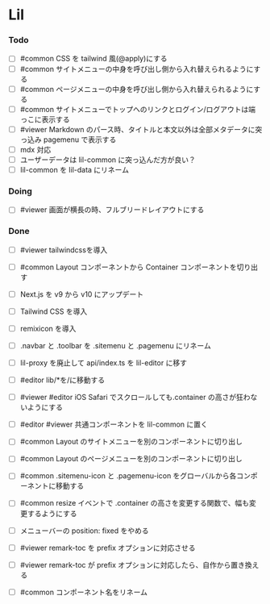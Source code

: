# Lil

### Todo

- [ ] #common CSS を tailwind 風(@apply)にする  
- [ ] #common サイトメニューの中身を呼び出し側から入れ替えられるようにする  
- [ ] #common ページメニューの中身を呼び出し側から入れ替えられるようにする  
- [ ] #common サイトメニューでトップへのリンクとログイン/ログアウトは端っこに表示する  
- [ ] #viewer Markdown のパース時、タイトルと本文以外は全部メタデータに突っ込み pagemenu で表示する  
- [ ] mdx 対応  
- [ ] ユーザーデータは lil-common に突っ込んだ方が良い？  
- [ ] lil-common を lil-data にリネーム  

### Doing

- [ ] #viewer 画面が横長の時、フルブリードレイアウトにする  

### Done

- [ ] #viewer tailwindcssを導入  
- [ ] #common Layout コンポーネントから Container コンポーネントを切り出す  
- [ ] Next.js を v9 から v10 にアップデート  
- [ ] Tailwind CSS を導入  
- [ ] remixicon を導入  
- [ ] .navbar と .toolbar を .sitemenu と .pagemenu にリネーム  
- [ ] lil-proxy を廃止して api/index.ts を lil-editor に移す  
- [ ] #editor lib/*を/に移動する  
- [ ] #viewer #editor iOS Safari でスクロールしても.container の高さが狂わないようにする  
- [ ] #editor #viewer 共通コンポーネントを lil-common に置く  
- [ ] #common Layout のサイトメニューを別のコンポーネントに切り出し  
- [ ] #common Layout のページメニューを別のコンポーネントに切り出し  
- [ ] #common .sitemenu-icon と .pagemenu-icon をグローバルから各コンポーネントに移動する  
- [ ] #common resize イベントで .container の高さを変更する関数で、幅も変更するようにする  
- [ ] メニューバーの position: fixed をやめる  
- [ ] #viewer remark-toc を prefix オプションに対応させる  
- [ ] #viewer remark-toc が prefix オプションに対応したら、自作から置き換える  
- [ ] #common コンポーネント名をリネーム  

